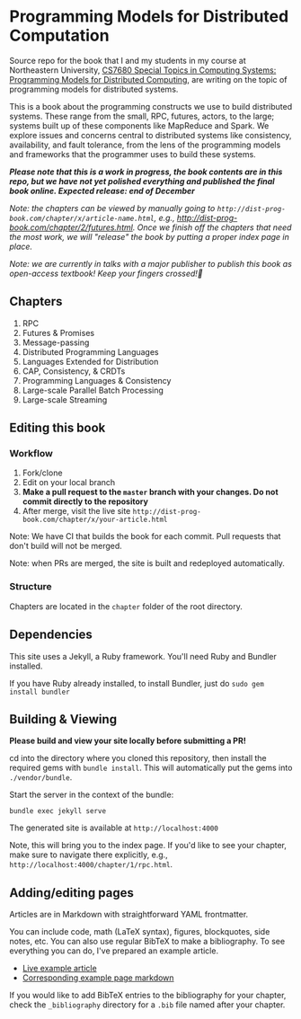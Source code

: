 Programming Models for Distributed Computation
==============================================

Source repo for the book that I and my students in my course at Northeastern University, [CS7680 Special Topics in Computing Systems: Programming Models for Distributed Computing](http://heather.miller.am/teaching/cs7680/), are writing on the topic of programming models for distributed systems.

This is a book about the programming constructs we use to build distributed
systems. These range from the small, RPC, futures, actors, to the large; systems
built up of these components like MapReduce and Spark. We explore issues and
concerns central to distributed systems like consistency, availability, and
fault tolerance, from the lens of the programming models and frameworks that
the programmer uses to build these systems.

_**Please note that this is a work in progress, the book contents are in this repo, but we have not yet polished everything and published the final book online. Expected release: end of December**_

_Note: the chapters can be viewed by manually going to `http://dist-prog-book.com/chapter/x/article-name.html`, e.g., http://dist-prog-book.com/chapter/2/futures.html. Once we finish off the chapters that need the most work, we will "release" the book by putting a proper index page in place._

_Note: we are currently in talks with a major publisher to publish this book as open-access textbook! Keep your fingers crossed!🤞_

## Chapters

1. RPC
2. Futures & Promises
3. Message-passing
4. Distributed Programming Languages
5. Languages Extended for Distribution
6. CAP, Consistency, & CRDTs
7. Programming Languages & Consistency
8. Large-scale Parallel Batch Processing
9. Large-scale Streaming

## Editing this book

### Workflow

1. Fork/clone
2. Edit on your local branch
3. **Make a pull request to the `master` branch with your changes. Do not commit directly to the repository**
4. After merge, visit the live site `http://dist-prog-book.com/chapter/x/your-article.html`

Note: We have CI that builds the book for each commit. Pull requests that don't
build will not be merged.

Note: when PRs are merged, the site is built and redeployed automatically.

### Structure

Chapters are located in the `chapter` folder of the root directory.

## Dependencies

This site uses a Jekyll, a Ruby framework. You'll need Ruby and Bundler
installed.

If you have Ruby already installed, to install Bundler, just do `sudo gem install bundler`

## Building & Viewing

**Please build and view your site locally before submitting a PR!**

cd into the directory where you cloned this repository, then install the
required gems with `bundle install`. This will automatically put the gems into
`./vendor/bundle`.

Start the server in the context of the bundle:

    bundle exec jekyll serve

The generated site is available at `http://localhost:4000`

Note, this will bring you to the index page. If you'd like to see your chapter,
make sure to navigate there explicitly, e.g.,
`http://localhost:4000/chapter/1/rpc.html`.

## Adding/editing pages

Articles are in Markdown with straightforward YAML frontmatter.

You can include code, math (LaTeX syntax), figures, blockquotes, side notes,
etc. You can also use regular BibTeX to make a bibliography. To see everything
you can do, I've prepared an example article.

- [Live example article](http://dist-prog-book.com/example.html)
- [Corresponding example page markdown](https://raw.githubusercontent.com/heathermiller/dist-prog-book/master/example.md)

If you would like to add BibTeX entries to the bibliography for your chapter,
check the `_bibliography` directory for a `.bib` file named after your chapter.

